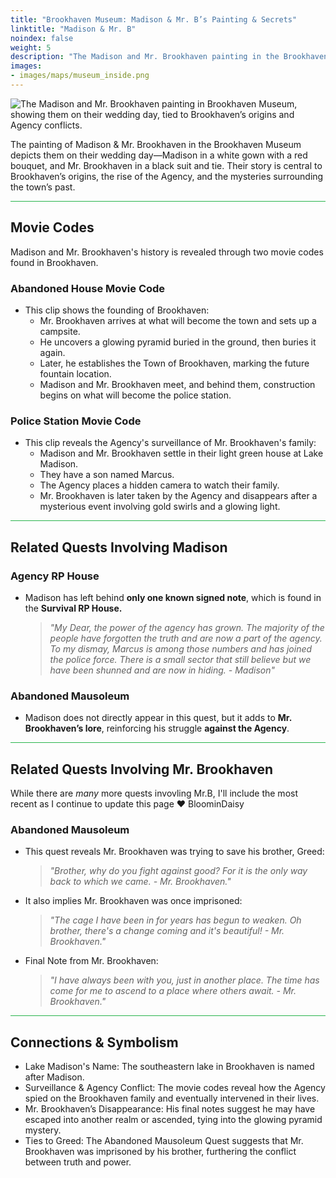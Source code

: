 ```yaml
---
title: "Brookhaven Museum: Madison & Mr. B’s Painting & Secrets"
linktitle: "Madison & Mr. B"
noindex: false
weight: 5
description: "The Madison and Mr. Brookhaven painting in the Brookhaven Museum depicts them on their wedding day, connecting to the town's early history and Agency conflicts."
images: 
- images/maps/museum_inside.png
---
```


![The Madison and Mr. Brookhaven painting in Brookhaven Museum, showing them on their wedding day, tied to Brookhaven’s origins and Agency conflicts.](/images/bh/museum_madison_&_mrb.webp?height=200px)

The painting of Madison & Mr. Brookhaven in the Brookhaven Museum depicts them on their wedding day—Madison in a white gown with a red bouquet, and Mr. Brookhaven in a black suit and tie. Their story is central to Brookhaven’s origins, the rise of the Agency, and the mysteries surrounding the town’s past.

<hr style="background-color: #28b44c" size=8>

## **Movie Codes**
Madison and Mr. Brookhaven's history is revealed through two movie codes found in Brookhaven.

### **Abandoned House Movie Code**
- This clip shows the founding of Brookhaven:
  - Mr. Brookhaven arrives at what will become the town and sets up a campsite.
  - He uncovers a glowing pyramid buried in the ground, then buries it again.
  - Later, he establishes the Town of Brookhaven, marking the future fountain location.
  - Madison and Mr. Brookhaven meet, and behind them, construction begins on what will become the police station.

### **Police Station Movie Code**
- This clip reveals the Agency's surveillance of Mr. Brookhaven's family:
  - Madison and Mr. Brookhaven settle in their light green house at Lake Madison.
  - They have a son named Marcus.
  - The Agency places a hidden camera to watch their family.
  - Mr. Brookhaven is later taken by the Agency and disappears after a mysterious event involving gold swirls and a glowing light.

<hr style="background-color: #28b44c" size=8>

## **Related Quests Involving Madison**

### **Agency RP House**
- Madison has left behind **only one known signed note**, which is found in the **Survival RP House.**
  > *"My Dear, the power of the agency has grown. The majority of the people have forgotten the truth and are now a part of the agency. To my dismay, Marcus is among those numbers and has joined the police force. There is a small sector that still believe but we have been shunned and are now in hiding. - Madison"*

### **Abandoned Mausoleum**
- Madison does not directly appear in this quest, but it adds to **Mr. Brookhaven’s lore**, reinforcing his struggle **against the Agency**.

<hr style="background-color: #28b44c" size=8>

## **Related Quests Involving Mr. Brookhaven**

While there are _many_ more quests invovling Mr.B, I'll include the most recent as I continue to update this page :heart: BloominDaisy

### **Abandoned Mausoleum**
- This quest reveals Mr. Brookhaven was trying to save his brother, Greed:
  > *"Brother, why do you fight against good? For it is the only way back to which we came. - Mr. Brookhaven."*
- It also implies Mr. Brookhaven was once imprisoned:
  > *"The cage I have been in for years has begun to weaken. Oh brother, there's a change coming and it's beautiful! - Mr. Brookhaven."*
- Final Note from Mr. Brookhaven:
  > *"I have always been with you, just in another place. The time has come for me to ascend to a place where others await. - Mr. Brookhaven."*

<hr style="background-color: #28b44c" size=8>

## **Connections & Symbolism**
- Lake Madison's Name: The southeastern lake in Brookhaven is named after Madison.
- Surveillance & Agency Conflict: The movie codes reveal how the Agency spied on the Brookhaven family and eventually intervened in their lives.
- Mr. Brookhaven’s Disappearance: His final notes suggest he may have escaped into another realm or ascended, tying into the glowing pyramid mystery.
- Ties to Greed: The Abandoned Mausoleum Quest suggests that Mr. Brookhaven was imprisoned by his brother, furthering the conflict between truth and power.
